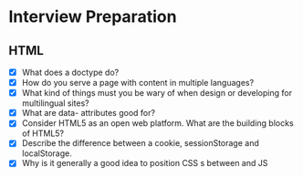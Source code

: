 # Interview Preparation

## HTML 
- [X] What does a doctype do?
- [X] How do you serve a page with content in multiple languages?
- [X] What kind of things must you be wary of when design or developing for multilingual sites?
- [X] What are data- attributes good for?
- [X] Consider HTML5 as an open web platform. What are the building blocks of HTML5?
- [X] Describe the difference between a cookie, sessionStorage and localStorage.
- [X] Why is it generally a good idea to position CSS <link>s between <head></head> and JS <script>s just before </body>? Do you know any exceptions?
- [X] Have you used different HTML templating languages before?
